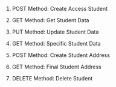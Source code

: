 1. POST Method: Create Access Student

2. GET Method: Get Student Data

3. PUT Method: Update Student Data
​
4. GET Method: Specific Student Data
​
5. POST Method: Create Student Address
​
6. GET Method: Final Student Address
​
7. DELETE Method: Delete Student
